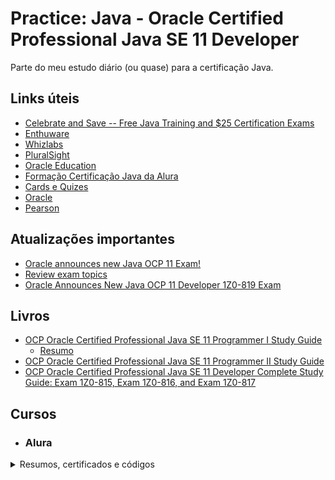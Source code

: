 # Practice: Java - Oracle Certified Professional Java SE 11 Developer
Parte do meu estudo diário (ou quase) para a certificação Java.

## Links úteis
- [Celebrate and Save -- Free Java Training and $25 Certification Exams](https://education.oracle.com/pt_BR/java-25th-anniversary-discount-redemption)
- [Enthuware](https://enthuware.com/java-certification-mock-exams/oracle-certified-associate/ocp-java-11-exam-i-1z0-815)
- [Whizlabs](https://www.whizlabs.com/ocpjd-java-se-11-programmer-i/)
- [PluralSight](https://www.pluralsight.com/search?q=Java%20SE%2011%20Developer%20Certification%201Z0-819&categories=course)
- [Oracle Education](https://education.oracle.com/learning-explorer)
- [Formação Certificação Java da Alura](https://cursos.alura.com.br/formacao-certificacao-java)
- [Cards e Quizes](http://app.efficientlearning.com/my-account)
- [Oracle](https://education.oracle.com/product/pexam_1Z0-819)
- [Pearson](https://home.pearsonvue.com/)

## Atualizações importantes
- [Oracle announces new Java OCP 11 Exam!](https://www.selikoff.net/2020/08/26/dont-panic-oracle-announces-new-java-ocp-11-exam/)
- [Review exam topics](https://education.oracle.com/product/pexam_1Z0-819#collapse2)
- [Oracle Announces New Java OCP 11 Developer 1Z0-819 Exam](https://www.whizlabs.com/blog/oracle-announces-new-java-ocp-11-developer-1z0-819-exam/)

## Livros
- [OCP Oracle Certified Professional Java SE 11 Programmer I Study Guide](https://www.amazon.com.br/Oracle-Certified-Professional-Programmer-Study/dp/1119584701/ref=asc_df_1119584701/?tag=googleshopp00-20&linkCode=df0&hvadid=379726163686&hvpos=&hvnetw=g&hvrand=14143564571460691942&hvpone=&hvptwo=&hvqmt=&hvdev=c&hvdvcmdl=&hvlocint=&hvlocphy=1001773&hvtargid=pla-844213731096&psc=1)
  - [Resumo](https://www.notion.so/Oracle-Certified-Professional-Java-SE-11-Programmer-I-c005b837bf774828b4f65c031872600c)
- [OCP Oracle Certified Professional Java SE 11 Programmer II Study Guide](https://www.amazon.com.br/Oracle-Certified-Professional-Programmer-Study/dp/1119617626)
- [OCP Oracle Certified Professional Java SE 11 Developer Complete Study Guide: Exam 1Z0-815, Exam 1Z0-816, and Exam 1Z0-817](https://www.amazon.com.br/Oracle-Certified-Professional-Developer-Complete/dp/1119619130)

## Cursos

- <h3>Alura</h3>
<details>

<summary>Resumos, certificados e códigos</summary>
<br/>
<details>
    <summary><b>Certificação Java SE 7 Programmer I: O básico de Java</b></summary>

- [Certificado](https://cursos.alura.com.br/certificate/065f12d3-cb19-4a4c-b60e-94a07bdfd5be)
- [Aula](https://cursos.alura.com.br/course/certificacao-java-basico)
  - 1: [Resumo](https://github.com/hopesoh/practice-java-ocp11/blob/master/certification/course1/section1/section-1.md) | [Código](https://github.com/hopesoh/practice-java-ocp11/blob/master/certification/course1/section1/)
  - 2: [Resumo](https://github.com/hopesoh/practice-java-ocp11/blob/master/certification/course1/section2/section-2.md) | [Código](https://github.com/hopesoh/practice-java-ocp11/blob/master/certification/course1/section2/)
  - 3: [Resumo](https://github.com/hopesoh/practice-java-ocp11/blob/master/certification/course1/section3/section-3.md) | [Código](https://github.com/hopesoh/practice-java-ocp11/blob/master/certification/course1/section3/)
  - 4: [Resumo](https://github.com/hopesoh/practice-java-ocp11/blob/master/certification/course1/section4/section-4.md) | [Código](https://github.com/hopesoh/practice-java-ocp11/blob/master/certification/course1/section4/)
</details>

<details>
  <summary><b>Certificação Java SE 7 Programmer I: Tipos de Dados</b></summary>

- [Certificado](https://cursos.alura.com.br/certificate/1799046c-3523-462c-8909-d9b08227089b)
- [Aulas](https://cursos.alura.com.br/course/certificacao-java-tipos-de-dados)
  - 1: [Resumo](https://github.com/hopesoh/practice-java-ocp11/blob/master/certification/course2/section1/section-1.md) | [Código](https://github.com/hopesoh/practice-java-ocp11/blob/master/certification/course2/section1/)
  - 2: [Resumo](https://github.com/hopesoh/practice-java-ocp11/blob/master/certification/course2/section2/section-2.md) | [Código](https://github.com/hopesoh/practice-java-ocp11/blob/master/certification/course2/section2/)
  - 3: [Resumo](https://github.com/hopesoh/practice-java-ocp11/blob/master/certification/course2/section3/section-3.md) | [Código](https://github.com/hopesoh/practice-java-ocp11/blob/master/certification/course2/section3/)
  - 4: [Resumo](https://github.com/hopesoh/practice-java-ocp11/blob/master/certification/course2/section4/section-4.md) | [Código](https://github.com/hopesoh/practice-java-ocp11/blob/master/certification/course2/section4/)
  - 5: [Resumo](https://github.com/hopesoh/practice-java-ocp11/blob/master/certification/course2/section5/section-5.md) | [Código](https://github.com/hopesoh/practice-java-ocp11/blob/master/certification/course2/section5/)
  - 6: [Resumo](https://github.com/hopesoh/practice-java-ocp11/blob/master/certification/course2/section6/section-6.md) | [Código](https://github.com/hopesoh/practice-java-ocp11/blob/master/certification/course2/section6/)
  - 7: [Resumo](https://github.com/hopesoh/practice-java-ocp11/blob/master/certification/course2/section7/section-7.md) | [Código](https://github.com/hopesoh/practice-java-ocp11/blob/master/certification/course2/section7/)
</details>

<details>
  <summary><b>Certificação Java SE 7 Programmer I: Operadores</b></summary>

- [Certificado](https://cursos.alura.com.br/certificate/7669df4f-6ed5-4bbb-be93-b3166341ee1a)
- [Aulas](https://cursos.alura.com.br/course/certificacao-java-operadores-decisao)
  - 1: [Resumo](https://github.com/hopesoh/practice-java-ocp11/blob/master/certification/course3/section1/section-1.md) | [Código](https://github.com/hopesoh/practice-java-ocp11/blob/master/certification/course3/section1/)
  - 2: [Resumo](https://github.com/hopesoh/practice-java-ocp11/blob/master/certification/course3/section2/section-2.md) | [Código](https://github.com/hopesoh/practice-java-ocp11/blob/master/certification/course3/section2/)
  - 3: [Resumo](https://github.com/hopesoh/practice-java-ocp11/blob/master/certification/course3/section3/section-3.md) | [Código](https://github.com/hopesoh/practice-java-ocp11/blob/master/certification/course3/section3/)
  - 4: [Resumo](https://github.com/hopesoh/practice-java-ocp11/blob/master/certification/course3/section4/section-4.md) | [Código](https://github.com/hopesoh/practice-java-ocp11/blob/master/certification/course3/section4/)
  - 5: [Resumo](https://github.com/hopesoh/practice-java-ocp11/blob/master/certification/course3/section5/section-5.md) | [Código](https://github.com/hopesoh/practice-java-ocp11/blob/master/certification/course3/section5/)
  - 6: [Resumo](https://github.com/hopesoh/practice-java-ocp11/blob/master/certification/course3/section6/section-6.md) | [Código](https://github.com/hopesoh/practice-java-ocp11/blob/master/certification/course3/section6/)
  - 7: [Resumo](https://github.com/hopesoh/practice-java-ocp11/blob/master/certification/course3/section7/section-7.md) | [Código](https://github.com/hopesoh/practice-java-ocp11/blob/master/certification/course3/section7/) **(14/20)**
  - 12: [Resumo](https://github.com/hopesoh/practice-java-ocp11/blob/master/certification/course3/section12/section-12.md) | [Código](https://github.com/hopesoh/practice-java-ocp11/blob/master/certification/course3/section12/) **(3/5)**
  - 13: [Resumo](https://github.com/hopesoh/practice-java-ocp11/blob/master/certification/course3/section13/section-13.md) | [Código](https://github.com/hopesoh/practice-java-ocp11/blob/master/certification/course3/section13/) **(6/6)**
</details>

<details>
  <summary><b>Certificação Java SE 7 Programmer I: Laços</b></summary>

- [Certificado](https://cursos.alura.com.br/certificate/e297db76-f036-42a0-bda1-a8f2a4c960b4)
- [Aulas](https://cursos.alura.com.br/course/certificacao-java-loops)
  - 1: [Resumo](https://github.com/hopesoh/practice-java-ocp11/blob/master/certification/course4/section1/section-1.md) | [Código](https://github.com/hopesoh/practice-java-ocp11/blob/master/certification/course4/section1/) **(1/2)**
  - 2: [Resumo](https://github.com/hopesoh/practice-java-ocp11/blob/master/certification/course4/section2/section-2.md) | [Código](https://github.com/hopesoh/practice-java-ocp11/blob/master/certification/course4/section2/) **(4/6)**
  - 3: [Resumo](https://github.com/hopesoh/practice-java-ocp11/blob/master/certification/course4/section3/section-3.md) | [Código](https://github.com/hopesoh/practice-java-ocp11/blob/master/certification/course4/section3/) **(4/5)**
  - 4: [Resumo](https://github.com/hopesoh/practice-java-ocp11/blob/master/certification/course4/section4/section-4.md) | [Código](https://github.com/hopesoh/practice-java-ocp11/blob/master/certification/course4/section4/) **(5/5)**
  - 5: [Resumo](https://github.com/hopesoh/practice-java-ocp11/blob/master/certification/course4/section5/section-5.md) | [Código](https://github.com/hopesoh/practice-java-ocp11/blob/master/certification/course4/section5/) **(3/3)**
</details>

<details>
  <summary><b>Certificação Java SE 7 Programmer I: Criando e usando Arrays</b></summary>

- [Certificado](https://cursos.alura.com.br/certificate/5a31b0f2-fd1e-44de-a601-f40c441445f6)
- [Aulas](https://cursos.alura.com.br/course/certificacao-java-usando-arrays)
  - 1: [Resumo](https://github.com/hopesoh/practice-java-ocp11/blob/master/certification/course5/section1/section-1.md) | [Código](https://github.com/hopesoh/practice-java-ocp11/blob/master/certification/course5/section1/)
  - 2: [Resumo](https://github.com/hopesoh/practice-java-ocp11/blob/master/certification/course5/section2/section-2.md) | [Código](https://github.com/hopesoh/practice-java-ocp11/blob/master/certification/course5/section2/) **(3/8)**
  - 3: [Resumo](https://github.com/hopesoh/practice-java-ocp11/blob/master/certification/course5/section3/section-3.md) | [Código](https://github.com/hopesoh/practice-java-ocp11/blob/master/certification/course5/section3/) **(2/4)**
  - 4: [Resumo](https://github.com/hopesoh/practice-java-ocp11/blob/master/certification/course5/section4/section-4.md) | [Código](https://github.com/hopesoh/practice-java-ocp11/blob/master/certification/course5/section4/)
  - 5: [Resumo](https://github.com/hopesoh/practice-java-ocp11/blob/master/certification/course5/section5/section-5.md) | [Código](https://github.com/hopesoh/practice-java-ocp11/blob/master/certification/course5/section5/) **(6/9)**
</details>

<details>
  <summary><b>Java Collections: Dominando Listas, Sets e Mapas</b></summary>

- [Certificado](https://cursos.alura.com.br/certificate/36a8640b-0b81-4d35-a4dc-b2db0fbe417d)
- [Aulas](https://cursos.alura.com.br/course/java-collections)
  - [Código](https://github.com/hopesoh/practice-java-ocp11/blob/master/certification/course6/)
</details>

<details>
  <summary><b>Java moderno: Tire proveito dos novos recursos do Java 8</b></summary>

- [Certificado](https://cursos.alura.com.br/certificate/7bd224e2-7cc1-4128-84af-87ea98a04725)
- [Aulas](https://cursos.alura.com.br/course/java8-lambdas)
  - [Código](https://github.com/hopesoh/practice-java-ocp11/blob/master/certification/course7/)
</details>

<details>
  <summary><b>Certificação Java SE 7 Programmer I: Métodos e encapsulamento</b></summary>

- [Certificado](https://cursos.alura.com.br/certificate/8cc0f16b-8b4c-4894-9413-da40394b185b)
- [Aulas](https://cursos.alura.com.br/course/certificacao-java-metodos-encapsulamento)
  - 1: [Resumo](https://github.com/hopesoh/practice-java-ocp11/blob/master/certification/course8/section1/section-1.md) | [Código](https://github.com/hopesoh/practice-java-ocp11/blob/master/certification/course8/section1/) **(2/4)**
  - 2: [Resumo](https://github.com/hopesoh/practice-java-ocp11/blob/master/certification/course8/section2/section-2.md) | [Código](https://github.com/hopesoh/practice-java-ocp11/blob/master/certification/course8/section2/) **(3/5)**
  - 3: [Resumo](https://github.com/hopesoh/practice-java-ocp11/blob/master/certification/course8/section3/section-3.md) | [Código](https://github.com/hopesoh/practice-java-ocp11/blob/master/certification/course8/section3/) **(6/8)**
  - 4: [Resumo](https://github.com/hopesoh/practice-java-ocp11/blob/master/certification/course8/section4/section-4.md) | [Código](https://github.com/hopesoh/practice-java-ocp11/blob/master/certification/course8/section4/) **(0/1)**
  - 5: [Resumo](https://github.com/hopesoh/practice-java-ocp11/blob/master/certification/course8/section5/section-5.md) | [Código](https://github.com/hopesoh/practice-java-ocp11/blob/master/certification/course8/section5/) **(3/5)**
  - 6: [Resumo](https://github.com/hopesoh/practice-java-ocp11/blob/master/certification/course8/section6/section-6.md) | [Código](https://github.com/hopesoh/practice-java-ocp11/blob/master/certification/course8/section6/) **(5/7)**
  - 7: [Resumo](https://github.com/hopesoh/practice-java-ocp11/blob/master/certification/course8/section7/section-7.md) | [Código](https://github.com/hopesoh/practice-java-ocp11/blob/master/certification/course8/section7/) **(2/5)**
  - 8: [Código](https://github.com/hopesoh/practice-java-ocp11/blob/master/certification/course8/section8/) **(1/2)**
</details>

<details>
  <summary><b>Certificação Java SE 7 Programmer I: Relações entre classes</b></summary>

- [Aulas](https://cursos.alura.com.br/course/certificacao-java-heranca)
  - 1: [Resumo](https://github.com/hopesoh/practice-java-ocp11/blob/master/certification/course9/section1/section-1.md) | [Código](https://github.com/hopesoh/practice-java-ocp11/blob/master/certification/course9/section1/) **(6/8)**
  - 2: [Resumo](https://github.com/hopesoh/practice-java-ocp11/blob/master/certification/course9/section2/section-2.md) | [Código](https://github.com/hopesoh/practice-java-ocp11/blob/master/certification/course9/section2/) **(5/9)**
</details>

</details>